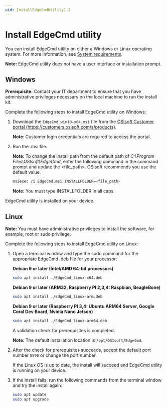 ```yaml
---
uid: InstallEdgeCmdUtility1-2
---
```


# Install EdgeCmd utility

You can install EdgeCmd utility on either a Windows or Linux operating system. For more information, see [System requirements](xref:SystemRequirements1-2).

**Note:** EdgeCmd utility does not have a user interface or installation prompt.

## Windows

**Prerequisite:** Contact your IT department to ensure that you have administrative privileges necessary on the local machine to run the install kit.

Complete the following steps to install EdgeCmd utility on Windows:

1. Download the `EdgeCmd_win10-x64.msi` file from the [OSIsoft Customer portal (https://customers.osisoft.com/s/products)](https://customers.osisoft.com/s/products).

    **Note**: Customer login credentials are required to access the portal.

2. Run the .msi file.

   **Note:** To change the install path from the default path of *C:\Program Files\OSIsoft\EdgeCmd*, enter the following command in the command prompt and update the <file_path>. OSIsoft recommends you use the default value.

    ```bash
    msiexec /i EdgeCmd.msi INSTALLFOLDER=<file_path>
    ```

   **Note:** You must type INSTALLFOLDER in all caps.

EdgeCmd utility is installed on your device.

## Linux

**Note:** You must have administrative privileges to install the software, for example, root or sudo privilege.

Complete the following steps to install EdgeCmd utility on Linux:

1. Open a terminal window and type the sudo command for the appropriate EdgeCmd .deb file for your processor:

    **Debian 9 or later (Intel/AMD 64-bit processors)**

    ```bash
    sudo apt install ./EdgeCmd_linux-x64.deb
    ```

    **Debian 9 or later (ARM32, Raspberry PI 2,3,4: Raspbian, BeagleBone)**

    ```bash
    sudo apt install ./EdgeCmd_linux-arm.deb
    ```

    **Debian 9 or later (Raspberry PI 3,4: Ubuntu ARM64 Server, Google Coral Dev Board, Nvidia Nano Jetson)**

    ```bash
    sudo apt install ./EdgeCmd_linux-arm64.deb
    ```

    A validation check for prerequisites is completed.

    **Note:** The default installation location is `/opt/OSIsoft/EdgeCmd`.

2. After the check for prerequisites succeeds, accept the default port number `5590` or change the port number.

    If the Linux OS is up to date, the install will succeed and EdgeCmd utility is running on your device.

3. If the install fails, run the following commands from the terminal window and try the install again:

    ```bash
    sudo apt update
    sudo apt upgrade
    ```
